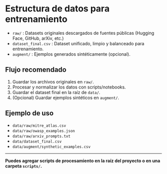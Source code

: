 # Estructura de datos para entrenamiento

- `raw/` : Datasets originales descargados de fuentes públicas (Hugging Face, GitHub, arXiv, etc.)
- `dataset_final.csv` : Dataset unificado, limpio y balanceado para entrenamiento.
- `augment/` : Ejemplos generados sintéticamente (opcional).

## Flujo recomendado

1. Guardar los archivos originales en `raw/`.
2. Procesar y normalizar los datos con scripts/notebooks.
3. Guardar el dataset final en la raíz de `data/`.
4. (Opcional) Guardar ejemplos sintéticos en `augment/`.

## Ejemplo de uso

- `data/raw/mitre_atlas.csv`
- `data/raw/owasp_examples.json`
- `data/raw/arxiv_prompts.txt`
- `data/dataset_final.csv`
- `data/augment/synthetic_examples.csv`

---

**Puedes agregar scripts de procesamiento en la raíz del proyecto o en una carpeta `scripts/`.**
